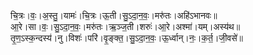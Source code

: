 

  
चि॒त्रः।वः॒।अ॒स्तु॒।यामः॑।चि॒त्रः।ऊ॒ती।सु॒ऽदा॒न॒वः॒।मरु॑तः।अहि॑ऽभानवः॥  
आ॒रे।सा।वः॒।सु॒ऽदा॒न॒वः॒।मरु॑तः।ऋ॒ञ्ज॒ती।शरुः॑।आ॒रे।अश्मा॑।यम्।अस्य॑थ॥  
तृ॒ण॒ऽस्क॒न्दस्य॑।नु।विशः॑।परि॑।वृ॒ङ्क्त॒।सु॒ऽदा॒न॒वः॒।ऊ॒र्ध्वान्।नः॒।क॒र्त॒।जी॒वसे॑॥  
